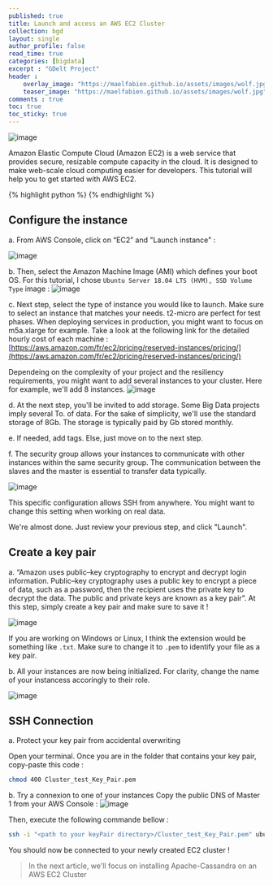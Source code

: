 ```yaml
---
published: true
title: Launch and access an AWS EC2 Cluster
collection: bgd
layout: single
author_profile: false
read_time: true
categories: [bigdata]
excerpt : "GDelt Project"
header :
    overlay_image: "https://maelfabien.github.io/assets/images/wolf.jpg"
    teaser_image: "https://maelfabien.github.io/assets/images/wolf.jpg"
comments : true
toc: true
toc_sticky: true
---
```


![image](https://maelfabien.github.io/images/ec2_head.png)

Amazon Elastic Compute Cloud (Amazon EC2) is a web service that provides secure, resizable compute capacity in the cloud. It is designed to make web-scale cloud computing easier for developers. This tutorial will help you to get started with AWS EC2.

{% highlight python %}
{% endhighlight %}

## Configure the instance

a. From AWS Console, click on “EC2” and "Launch instance" :

![image](https://maelfabien.github.io/images/EC2_launch_instances.png)

b. Then, select the Amazon Machine Image (AMI) which defines your boot OS. For this tutorial, I chose ``` Ubuntu Server 18.04 LTS (HVM), SSD Volume Type ```  image :
![image](https://maelfabien.github.io/images/EC2_launch_Ubuntu.png)

c. Next step, select the type of instance you would like to launch. Make sure to select an instance that matches your needs. t2-micro are perfect for test phases. When deploying services in production, you might want to focus on m5a.xlarge for example. Take a look at the following link for the detailed hourly cost of each machine : <span style="color:blue">[https://aws.amazon.com/fr/ec2/pricing/reserved-instances/pricing/](https://aws.amazon.com/fr/ec2/pricing/reserved-instances/pricing/)</span> 

Dependeing on the complexity of your project and the resiliency requirements, you might want to add several instances to your cluster. Here for example, we'll add 8 instances.
![image](https://maelfabien.github.io/images/EC2_number.png)

d. At the next step, you'll be invited to add storage. Some Big Data projects imply several To. of data. For the sake of simplicity, we'll use the standard storage of 8Gb. The storage is typically paid by Gb stored monthly.

e. If needed, add tags. Else, just move on to the next step.

f. The security group allows your instances to communicate with other instances within the same security group. The communication between the slaves and the master is essential to transfer data typically.

![image](https://maelfabien.github.io/images/EC2_security_group.png)

This specific configuration allows SSH from anywhere. You might want to change this setting when working on real data.

We're almost done. Just review your previous step, and click "Launch".

## Create a key pair

a. “Amazon uses public–key cryptography to encrypt and decrypt login information. Public–key cryptography uses a public key to encrypt a piece of data, such as a password, then the recipient uses the private key to decrypt the data. The public and private keys are known as a key pair”. At this step, simply create a key pair and make sure to save it !

![image](https://maelfabien.github.io/images/EC2_key_pair.png)

If you are working on Windows or Linux, I think the extension would be something like ``` .txt ```. Make sure to change it to ``` .pem ``` to identify your file as a key pair.

b. All your instances are now being initialized. For clarity, change the name of your instancess accoringly to their role.

![image](https://maelfabien.github.io/images/EC2_change_name.png)

## SSH Connection

a. Protect your key pair from accidental overwriting 

Open your terminal. Once you are in the folder that contains your key pair, copy-paste this code :

``` bash 
chmod 400 Cluster_test_Key_Pair.pem
```

b. Try a connexion to one of your instances
Copy the public DNS of Master 1 from your AWS Console : 
![image](https://maelfabien.github.io/images/EC2_copy_DNS.png)

Then, execute the following commande bellow :
``` bash
ssh -i "<path to your keyPair directory>/Cluster_test_Key_Pair.pem" ubuntu@<copy the public DNS> 
```

You should now be connected to your newly created EC2 cluster !

> In the next article, we'll focus on installing Apache-Cassandra on an AWS EC2 Cluster
